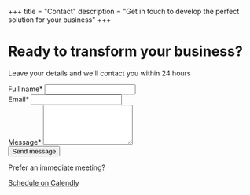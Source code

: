 +++
title = "Contact"
description = "Get in touch to develop the perfect solution for your business"
+++

<div class="contact-container">
  <div class="contact-header">
    <h1>Ready to transform your business?</h1>
    <p class="subtitle">Leave your details and we'll contact you within 24 hours</p>
  </div>
  <form
    action="https://formspree.io/f/mgvapwjg"
    method="POST">
    <div class="form-group">
      <label for="name">Full name*</label>
      <input type="text" id="name" name="name" required>
    </div>
    <div class="form-group">
      <label for="email">Email*</label>
      <input type="email" id="email" name="email" required>
    </div>
    <div class="form-group">
      <label for="message">Message*</label>
      <textarea id="message" name="message" rows="5" required></textarea>
    </div>
    <button type="submit" class="outline-button">
      Send message
    </button>
  </form>

  <div class="alternative-contact">
    <p>Prefer an immediate meeting?</p>
    <a href="https://calendly.com/softoise/30min" class="calendar-button">
      Schedule on Calendly
    </a>
  </div>
</div>
